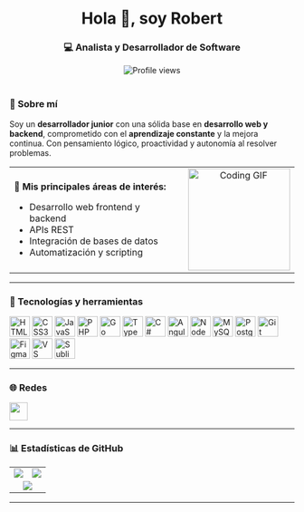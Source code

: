 <h1 align="center">Hola 👋, soy Robert</h1>
<h3 align="center">💻 Analista y Desarrollador de Software</h3>

<p align="center">
  <img src="https://komarev.com/ghpvc/?username=Paquito207&style=plastic&color=blueviolet" alt="Profile views" />
</p>

<!-- Separador animado -->
<p align="center">
  <img src="https://raw.githubusercontent.com/PhantomOfCode/assets/main/separator-gradient.gif" width="100%" height="4px" />
</p>

### 🚀 Sobre mí

Soy un **desarrollador junior** con una sólida base en **desarrollo web y backend**, comprometido con el **aprendizaje constante** y la mejora continua. Con pensamiento lógico, proactividad y autonomía al resolver problemas.

<table>
  <tr>
    <td>

🔧 **Mis principales áreas de interés:**
- Desarrollo web frontend y backend  
- APIs REST  
- Integración de bases de datos  
- Automatización y scripting  

</td>
    <td align="center">
      <img src="https://media.giphy.com/media/qgQUggAC3Pfv687qPC/giphy.gif" width="180" alt="Coding GIF"/>
    </td>
  </tr>
</table>

---

### 🧰 Tecnologías y herramientas

<p align="left">
  <img src="https://raw.githubusercontent.com/danielcranney/readme-generator/main/public/icons/skills/html5-colored.svg" width="36" title="HTML5" />
  <img src="https://raw.githubusercontent.com/danielcranney/readme-generator/main/public/icons/skills/css3-colored.svg" width="36" title="CSS3" />
  <img src="https://raw.githubusercontent.com/danielcranney/readme-generator/main/public/icons/skills/javascript-colored.svg" width="36" title="JavaScript" />
  <img src="https://raw.githubusercontent.com/danielcranney/readme-generator/main/public/icons/skills/php-colored.svg" width="36" title="PHP" />
  <img src="https://raw.githubusercontent.com/danielcranney/readme-generator/main/public/icons/skills/go-colored.svg" width="36" title="Go" />
  <img src="https://raw.githubusercontent.com/danielcranney/readme-generator/main/public/icons/skills/typescript-colored.svg" width="36" title="TypeScript" />
  <img src="https://raw.githubusercontent.com/danielcranney/readme-generator/main/public/icons/skills/csharp-colored.svg" width="36" title="C#" />
  <img src="https://raw.githubusercontent.com/danielcranney/readme-generator/main/public/icons/skills/angularjs-colored.svg" width="36" title="Angular" />
  <img src="https://raw.githubusercontent.com/danielcranney/readme-generator/main/public/icons/skills/nodejs-colored.svg" width="36" title="NodeJS" />
  <img src="https://raw.githubusercontent.com/danielcranney/readme-generator/main/public/icons/skills/mysql-colored.svg" width="36" title="MySQL" />
  <img src="https://raw.githubusercontent.com/danielcranney/readme-generator/main/public/icons/skills/postgresql-colored.svg" width="36" title="PostgreSQL" />
  <img src="https://raw.githubusercontent.com/danielcranney/readme-generator/main/public/icons/skills/git-colored.svg" width="36" title="Git" />
  <img src="https://raw.githubusercontent.com/danielcranney/readme-generator/main/public/icons/skills/figma-colored.svg" width="36" title="Figma" />
  <img src="https://raw.githubusercontent.com/danielcranney/readme-generator/main/public/icons/skills/visualstudiocode-colored.svg" width="36" title="VS Code" />
  <img src="https://raw.githubusercontent.com/danielcranney/readme-generator/main/public/icons/skills/sublimetext-colored.svg" width="36" title="Sublime Text" />
</p>

---

### 🌐 Redes

<p align="left">
  <a href="https://github.com/Paquito207" target="_blank">
    <img src="https://raw.githubusercontent.com/danielcranney/readme-generator/main/public/icons/socials/github.svg" width="32" />
  </a>
</p>

---

### 📊 Estadísticas de GitHub

<table>
  <tr>
    <td>
      <a href="https://github.com/Paquito207">
        <img src="https://github-readme-stats.vercel.app/api?username=Paquito207&show_icons=true&theme=tokyonight&hide_border=true" />
      </a>
    </td>
    <td>
      <a href="https://github.com/Paquito207">
        <img src="https://github-readme-streak-stats.herokuapp.com?user=Paquito207&theme=tokyonight&hide_border=true" />
      </a>
    </td>
  </tr>
  <tr>
    <td colspan="2" align="center">
      <a href="https://github.com/Paquito207">
        <img src="https://github-readme-stats.vercel.app/api/top-langs/?username=Paquito207&layout=compact&theme=tokyonight&hide_border=true" />
      </a>
    </td>
  </tr>
</table>

---
